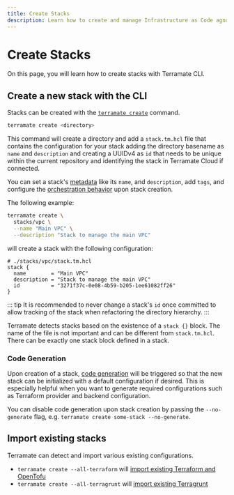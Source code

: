 ```yaml
---
title: Create Stacks
description: Learn how to create and manage Infrastructure as Code agnostic stacks with Terramate.
---
```


# Create Stacks

On this page, you will learn how to create stacks with Terramate CLI.

## Create a new stack with the CLI

Stacks can be created with the [`terramate create`](../reference/cmdline/create.md) command.

```sh
terramate create <directory>
```

This command will create a directory and add a `stack.tm.hcl` file that contains the
configuration for your stack adding the directory basename as `name` and `description` and creating a UUIDv4 as `id`
that needs to be unique within the current repository and identifying the stack in Terramate Cloud if connected.

You can set a stack's [metadata](./configuration.md#general-stack-metadata) like its `name`, and `description`, add `tags`,
and configure the [orchestration behavior](./configuration.md#explicit-order-of-execution) upon stack creation.

The following example:

```sh
terramate create \
  stacks/vpc \
  --name "Main VPC" \
  --description "Stack to manage the main VPC"
```

will create a stack with the following configuration:

```hcl
# ./stacks/vpc/stack.tm.hcl
stack {
  name        = "Main VPC"
  description = "Stack to manage the main VPC"
  id          = "3271f37c-0e08-4b59-b205-1ee61082ff26"
}
```

::: tip
It is recommended to never change a stack's `id` once committed to allow tracking of the stack when refactoring the
directory hierarchy.
:::

Terramate detects stacks based on the existence of a `stack {}` block. The name of the file is not important and can be different from `stack.tm.hcl`. There can be exactly one stack block defined in a stack.

### Code Generation

Upon creation of a stack, [code generation](../code-generation/index.md) will be triggered so that the new stack can be
initialized with a default configuration if desired. This is especially helpful when you want to generate required
configurations such as Terraform provider and backend configuration.

You can disable code generation upon stack creation by passing the `--no-generate` flag, e.g. `terramate create some-stack --no-generate`.

## Import existing stacks

Terramate can detect and import various existing configurations.

- `terramate create --all-terraform` will [import existing Terraform and OpenTofu](../on-boarding/terraform.md)
- `terramate create --all-terragrunt` will [import existing Terragrunt](../on-boarding/terragrunt.md)
